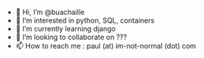 - 👋 Hi, I’m @buachaille
- 👀 I’m interested in python, SQL, containers
- 🌱 I’m currently learning django
- 💞️ I’m looking to collaborate on ???
- 📫 How to reach me : paul (at) im-not-normal (dot) com

<!---
buachaille/buachaille is a ✨ special ✨ repository because its `README.md` (this file) appears on your GitHub profile.
You can click the Preview link to take a look at your changes.
--->
